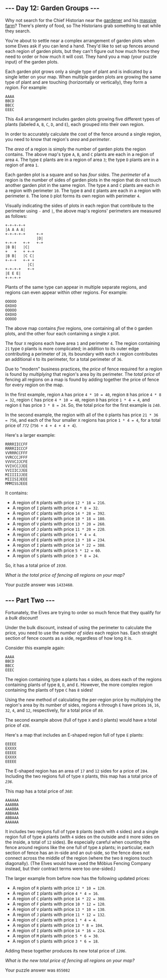 <article class="day-desc"><h2>--- Day 12: Garden Groups ---</h2><p>Why not search for the Chief Historian near the <a href="/2023/day/5">gardener</a> and his <a href="/2023/day/21">massive farm</a>? There's plenty of food, so The Historians grab something to eat while they search.</p>
<p>You're about to settle near a complex arrangement of garden plots when some Elves ask if you can lend a hand. They'd like to set up <span title="I originally wanted to title this puzzle &quot;Fencepost Problem&quot;, but I was afraid someone would then try to count fenceposts by mistake and experience a fencepost problem.">fences</span> around each region of garden plots, but they can't figure out how much fence they need to order or how much it will cost. They hand you a map (your puzzle input) of the garden plots.</p>
<p>Each garden plot grows only a single type of plant and is indicated by a single letter on your map. When multiple garden plots are growing the same type of plant and are touching (horizontally or vertically), they form a <em>region</em>. For example:</p>
<pre><code>AAAA
BBCD
BBCC
EEEC
</code></pre>
<p>This 4x4 arrangement includes garden plots growing five different types of plants (labeled <code>A</code>, <code>B</code>, <code>C</code>, <code>D</code>, and <code>E</code>), each grouped into their own region.</p>
<p>In order to accurately calculate the cost of the fence around a single region, you need to know that region's <em>area</em> and <em>perimeter</em>.</p>
<p>The <em>area</em> of a region is simply the number of garden plots the region contains. The above map's type <code>A</code>, <code>B</code>, and <code>C</code> plants are each in a region of area <code>4</code>. The type <code>E</code> plants are in a region of area <code>3</code>; the type <code>D</code> plants are in a region of area <code>1</code>.</p>
<p>Each garden plot is a square and so has <em>four sides</em>. The <em>perimeter</em> of a region is the number of sides of garden plots in the region that do not touch another garden plot in the same region. The type <code>A</code> and <code>C</code> plants are each in a region with perimeter <code>10</code>. The type <code>B</code> and <code>E</code> plants are each in a region with perimeter <code>8</code>. The lone <code>D</code> plot forms its own region with perimeter <code>4</code>.</p>
<p>Visually indicating the sides of plots in each region that contribute to the perimeter using <code>-</code> and <code>|</code>, the above map's regions' perimeters are measured as follows:</p>
<pre><code>+-+-+-+-+
|A A A A|
+-+-+-+-+     +-+
              |D|
+-+-+   +-+   +-+
|B B|   |C|
+   +   + +-+
|B B|   |C C|
+-+-+   +-+ +
          |C|
+-+-+-+   +-+
|E E E|
+-+-+-+
</code></pre>
<p>Plants of the same type can appear in multiple separate regions, and regions can even appear within other regions. For example:</p>
<pre><code>OOOOO
OXOXO
OOOOO
OXOXO
OOOOO
</code></pre>
<p>The above map contains <em>five</em> regions, one containing all of the <code>O</code> garden plots, and the other four each containing a single <code>X</code> plot.</p>
<p>The four <code>X</code> regions each have area <code>1</code> and perimeter <code>4</code>. The region containing <code>21</code> type <code>O</code> plants is more complicated; in addition to its outer edge contributing a perimeter of <code>20</code>, its boundary with each <code>X</code> region contributes an additional <code>4</code> to its perimeter, for a total perimeter of <code>36</code>.</p>
<p>Due to "modern" business practices, the <em>price</em> of fence required for a region is found by <em>multiplying</em> that region's area by its perimeter. The <em>total price</em> of fencing all regions on a map is found by adding together the price of fence for every region on the map.</p>
<p>In the first example, region <code>A</code> has price <code>4 * 10 = 40</code>, region <code>B</code> has price <code>4 * 8 = 32</code>, region <code>C</code> has price <code>4 * 10 = 40</code>, region <code>D</code> has price <code>1 * 4 = 4</code>, and region <code>E</code> has price <code>3 * 8 = 24</code>. So, the total price for the first example is <code><em>140</em></code>.</p>
<p>In the second example, the region with all of the <code>O</code> plants has price <code>21 * 36 = 756</code>, and each of the four smaller <code>X</code> regions has price <code>1 * 4 = 4</code>, for a total price of <code><em>772</em></code> (<code>756 + 4 + 4 + 4 + 4</code>).</p>
<p>Here's a larger example:</p>
<pre><code>RRRRIICCFF
RRRRIICCCF
VVRRRCCFFF
VVRCCCJFFF
VVVVCJJCFE
VVIVCCJJEE
VVIIICJJEE
MIIIIIJJEE
MIIISIJEEE
MMMISSJEEE
</code></pre>
<p>It contains:</p>
<ul>
<li>A region of <code>R</code> plants with price <code>12 * 18 = 216</code>.</li>
<li>A region of <code>I</code> plants with price <code>4 * 8 = 32</code>.</li>
<li>A region of <code>C</code> plants with price <code>14 * 28 = 392</code>.</li>
<li>A region of <code>F</code> plants with price <code>10 * 18 = 180</code>.</li>
<li>A region of <code>V</code> plants with price <code>13 * 20 = 260</code>.</li>
<li>A region of <code>J</code> plants with price <code>11 * 20 = 220</code>.</li>
<li>A region of <code>C</code> plants with price <code>1 * 4 = 4</code>.</li>
<li>A region of <code>E</code> plants with price <code>13 * 18 = 234</code>.</li>
<li>A region of <code>I</code> plants with price <code>14 * 22 = 308</code>.</li>
<li>A region of <code>M</code> plants with price <code>5 * 12 = 60</code>.</li>
<li>A region of <code>S</code> plants with price <code>3 * 8 = 24</code>.</li>
</ul>
<p>So, it has a total price of <code><em>1930</em></code>.</p>
<p><em>What is the total price of fencing all regions on your map?</em></p>
</article>
<p>Your puzzle answer was <code>1433460</code>.</p><article class="day-desc"><h2 id="part2">--- Part Two ---</h2><p>Fortunately, the Elves are trying to order so much fence that they qualify for a <em>bulk discount</em>!</p>
<p>Under the bulk discount, instead of using the perimeter to calculate the price, you need to use the <em>number of sides</em> each region has. Each straight section of fence counts as a side, regardless of how long it is.</p>
<p>Consider this example again:</p>
<pre><code>AAAA
BBCD
BBCC
EEEC
</code></pre>
<p>The region containing type <code>A</code> plants has <code>4</code> sides, as does each of the regions containing plants of type <code>B</code>, <code>D</code>, and <code>E</code>. However, the more complex region containing the plants of type <code>C</code> has <code>8</code> sides!</p>
<p>Using the new method of calculating the per-region price by multiplying the region's area by its number of sides, regions <code>A</code> through <code>E</code> have prices <code>16</code>, <code>16</code>, <code>32</code>, <code>4</code>, and <code>12</code>, respectively, for a total price of <code><em>80</em></code>.</p>
<p>The second example above (full of type <code>X</code> and <code>O</code> plants) would have a total price of <code><em>436</em></code>.</p>
<p>Here's a map that includes an E-shaped region full of type <code>E</code> plants:</p>
<pre><code>EEEEE
EXXXX
EEEEE
EXXXX
EEEEE
</code></pre>
<p>The E-shaped region has an area of <code>17</code> and <code>12</code> sides for a price of <code>204</code>. Including the two regions full of type <code>X</code> plants, this map has a total price of <code><em>236</em></code>.</p>
<p>This map has a total price of <code><em>368</em></code>:</p>
<pre><code>AAAAAA
AAABBA
AAABBA
ABBAAA
ABBAAA
AAAAAA
</code></pre>
<p>It includes two regions full of type <code>B</code> plants (each with <code>4</code> sides) and a single region full of type <code>A</code> plants (with <code>4</code> sides on the outside and <code>8</code> more sides on the inside, a total of <code>12</code> sides). Be especially careful when counting the fence around regions like the one full of type <code>A</code> plants; in particular, each section of fence has an in-side and an out-side, so the fence does not connect across the middle of the region (where the two <code>B</code> regions touch diagonally). (The Elves would have used the M&ouml;bius Fencing Company instead, but their contract terms were too one-sided.)</p>
<p>The larger example from before now has the following updated prices:</p>
<ul>
<li>A region of <code>R</code> plants with price <code>12 * 10 = 120</code>.</li>
<li>A region of <code>I</code> plants with price <code>4 * 4 = 16</code>.</li>
<li>A region of <code>C</code> plants with price <code>14 * 22 = 308</code>.</li>
<li>A region of <code>F</code> plants with price <code>10 * 12 = 120</code>.</li>
<li>A region of <code>V</code> plants with price <code>13 * 10 = 130</code>.</li>
<li>A region of <code>J</code> plants with price <code>11 * 12 = 132</code>.</li>
<li>A region of <code>C</code> plants with price <code>1 * 4 = 4</code>.</li>
<li>A region of <code>E</code> plants with price <code>13 * 8 = 104</code>.</li>
<li>A region of <code>I</code> plants with price <code>14 * 16 = 224</code>.</li>
<li>A region of <code>M</code> plants with price <code>5 * 6 = 30</code>.</li>
<li>A region of <code>S</code> plants with price <code>3 * 6 = 18</code>.</li>
</ul>
<p>Adding these together produces its new total price of <code><em>1206</em></code>.</p>
<p><em>What is the new total price of fencing all regions on your map?</em></p>
</article>
<p>Your puzzle answer was <code>855082</code>